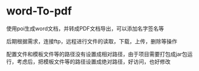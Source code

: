 # word-To-pdf
使用poi生成word文档，并转成PDF文档导出，可以添加名字签名等

后期根据需求，连接ftp，远程进行文件的读取，下载，上传，删除等操作

配置文件和模板文件等的路径没有设置成相对路径，由于项目需要打包成jar包运行，考虑后，把模板文件等的路径设置成绝对路径，好访问，也好修改
